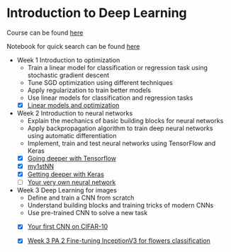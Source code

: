 # Introduction to Deep Learning

Course can be found [here](https://www.coursera.org/learn/intro-to-deep-learning)

Notebook for quick search can be found [here](https://ssq.github.io/2017/11/19/Coursera%20HSE%20Advanced%20Machine%20Learning%20Specialization/)

- Week 1 Introduction to optimization
  - Train a linear model for classification or regression task using stochastic gradient descent
  - Tune SGD optimization using different techniques
  - Apply regularization to train better models
  - Use linear models for classification and regression tasks
  - [x] [Linear models and optimization](https://github.com/SSQ/Coursera-HSE-Introduction-to-Deep-Learning/tree/master/Week%201%20PA%201%20Linear%20models%20and%20optimization)

- Week 2 Introduction to neural networks
  - Explain the mechanics of basic building blocks for neural networks
  - Apply backpropagation algorithm to train deep neural networks using automatic differentiation
  - Implement, train and test neural networks using TensorFlow and Keras
  - [x] [Going deeper with Tensorflow](https://github.com/SSQ/Coursera-HSE-Introduction-to-Deep-Learning/tree/master/Week%202%20PA%201%20Going%20deeper%20with%20Tensorflow)
  - [x] [my1stNN](https://github.com/SSQ/Coursera-HSE-Introduction-to-Deep-Learning/tree/master/Week%202%20PA%202%20My1stNN)
  - [x] [Getting deeper with Keras](https://github.com/SSQ/Coursera-HSE-Introduction-to-Deep-Learning/tree/master/Week%202%20PA%203%20Keras%20task)
  - [ ] [Your very own neural network]()
  
- Week 3 Deep Learning for images
  - Define and train a CNN from scratch
  - Understand building blocks and training tricks of modern CNNs
  - Use pre-trained CNN to solve a new task
  - [x] [Your first CNN on CIFAR-10](https://github.com/SSQ/Coursera-HSE-Introduction-to-Deep-Learning/tree/master/Week%203%20PA%201%20Your%20first%20CNN%20on%20CIFAR-10)
  - [x] [Week 3 PA 2 Fine-tuning InceptionV3 for flowers classification](https://github.com/SSQ/Coursera-HSE-Introduction-to-Deep-Learning/tree/master/Week%203%20PA%202%20Fine-tuning%20InceptionV3%20for%20flowers%20classification)
  
